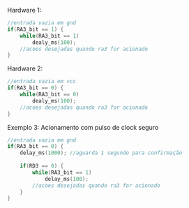 Hardware 1:
```c
//entrada vazia em gnd
if(RA3_bit == 1) {
	while(RA3_bit == 1)
		dealy_ms(100);
	//acoes desejadas quando ra3 for acionado
}
```

Hardware 2:
```c
//entrada vazia em vcc
if(RA3_bit == 0) {
	while(RA3_bit == 0)
		dealy_ms(100);
	//acoes desejadas quando ra3 for acionado
}
```

Exemplo 3:
Acionamento com pulso de clock seguro
```c
//entrada vazia em gnd
if(RA3_bit == 0) {
	delay_ms(1000); //aguarda 1 segundo para confirmação
	
	if(RD3 == 0) {
		while(RA3_bit == 1)
			delay_ms(100);
		//acoes desejadas quando ra3 for acionado
	}
}
```